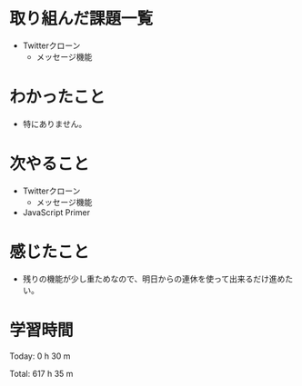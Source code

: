 # 取り組んだ課題一覧
- Twitterクローン
  - メッセージ機能

# わかったこと
- 特にありません。

# 次やること
- Twitterクローン
  - メッセージ機能
- JavaScript Primer

# 感じたこと
- 残りの機能が少し重ためなので、明日からの連休を使って出来るだけ進めたい。

# 学習時間
Today: 0 h 30 m

Total: 617 h 35 m

